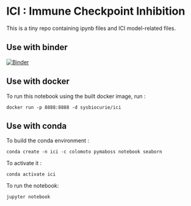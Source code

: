 # ICI : Immune Checkpoint Inhibition
This is a tiny repo containing ipynb files and ICI model-related files.

## Use with binder
[![Binder](https://mybinder.org/badge_logo.svg)](https://mybinder.org/v2/gh/sysbio-curie/ICI/master?filepath=ICI)

## Use with docker
To run this notebook using the built docker image, run : 
```
docker run -p 8888:8888 -d sysbiocurie/ici
```


## Use with conda
To build the conda environment : 
```
conda create -n ici -c colomoto pymaboss notebook seaborn
```

To activate it : 
```
conda activate ici
```

To run the notebook: 
```
jupyter notebook
```
 
